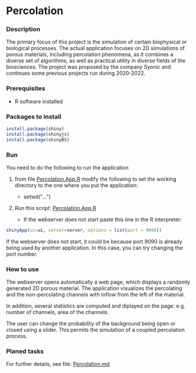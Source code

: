 # Percolation

### Description
The primary focus of this project is the simulation of certain biophysical or biological processes. The actual application focuses on 2D simulations of porous materials, including percolation phenomena, as it combines a diverse set of algorithms, as well as practical utility in diverse fields of the biosciences. The project was proposed by the company Syonic and continues some previous projects run during 2020-2022.

### Prerequisites
 - R software installed

### Packages to install
```R
install.package(shiny)
install.package(shinyjs)
install.package(shinyBS)
```

### Run
You need to do the following to run the application
    
1. from file [Percolation.App.R](/R/Percolation.App.R) modify the following to set the working directory to the one where you put the application: 

    - setwd("...")

2.  Run this script: [Percolation.App.R](/R/Percolation.App.R) 

     - If the webserver does not start paste this line in the R interpreter:

```R
shinyApp(ui=ui, server=server, options = list(port = 9090))
```

If the webserver does not start, it could be because port 9090 is already being used by another application. In this case, you can try changing the port number.

### How to use

The webserver opens automatically a web page, which displays a randomly generated 2D porous material.
The application visualizes the percolating and the non-percolating channels with inflow from the left of the material.

In addition, several statistics are computed and diplayed on the page: e.g. number of channels, area of the channels.

The user can change the probability of the background being open or closed using a slider. This permits the simulation of a coupled percolation process.

### Planed tasks
For further details, see file:
[Percolation.md](/R/Percolation.md)